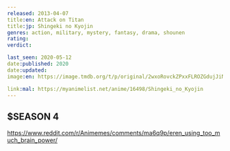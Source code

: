 ```yaml
---
released: 2013-04-07
title:en: Attack on Titan
title:jp: Shingeki no Kyojin
genres: action, military, mystery, fantasy, drama, shounen
rating:
verdict:

last_seen: 2020-05-12
date:published: 2020
date:updated:
image:en: https://image.tmdb.org/t/p/original/2wxoRovckZPxxFLROZGdujJiNcC.jpg

link:mal: https://myanimelist.net/anime/16498/Shingeki_no_Kyojin
---
```




## $SEASON 4

<https://www.reddit.com/r/Animemes/comments/ma6q9p/eren_using_too_much_brain_power/>
